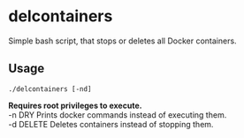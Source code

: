 # delcontainers

Simple bash script, that stops or deletes all Docker containers.

## Usage
```
./delcontainers [-nd]
```
 **Requires root privileges to execute.**  
 -n DRY Prints docker commands instead of executing them.  
 -d DELETE Deletes containers instead of stopping them. 


